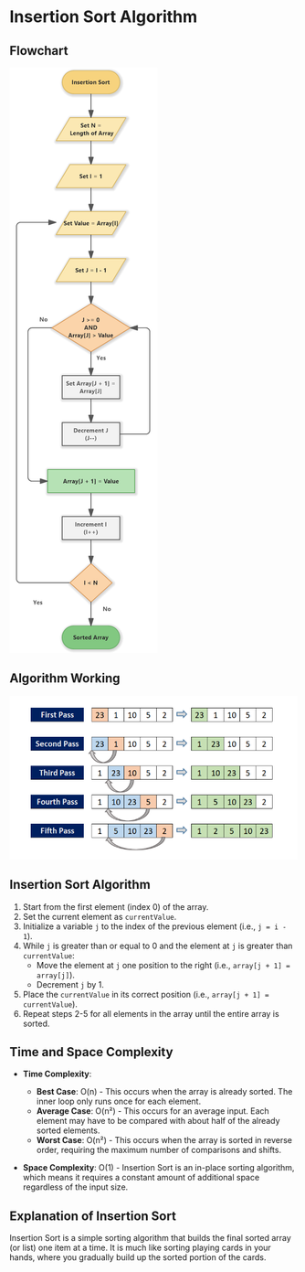# **Insertion Sort Algorithm**

## Flowchart
![Flowchart](Flowchart.png)

## Algorithm Working
![Algorithm Working Image](Example.png)

## Insertion Sort Algorithm

1. Start from the first element (index 0) of the array.
2. Set the current element as `currentValue`.
3. Initialize a variable `j` to the index of the previous element (i.e., `j = i - 1`).
4. While `j` is greater than or equal to 0 and the element at `j` is greater than `currentValue`:
   - Move the element at `j` one position to the right (i.e., `array[j + 1] = array[j]`).
   - Decrement `j` by 1.
5. Place the `currentValue` in its correct position (i.e., `array[j + 1] = currentValue`).
6. Repeat steps 2-5 for all elements in the array until the entire array is sorted.

## Time and Space Complexity

- **Time Complexity**:
  - **Best Case**: O(n) - This occurs when the array is already sorted. The inner loop only runs once for each element.
  - **Average Case**: O(n²) - This occurs for an average input. Each element may have to be compared with about half of the already sorted elements.
  - **Worst Case**: O(n²) - This occurs when the array is sorted in reverse order, requiring the maximum number of comparisons and shifts.

- **Space Complexity**: O(1) - Insertion Sort is an in-place sorting algorithm, which means it requires a constant amount of additional space regardless of the input size.

## Explanation of Insertion Sort

Insertion Sort is a simple sorting algorithm that builds the final sorted array (or list) one item at a time. It is much like sorting playing cards in your hands, where you gradually build up the sorted portion of the cards.
